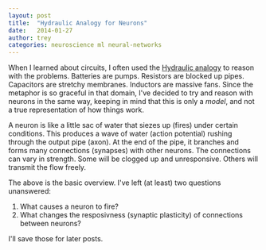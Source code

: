 ```yaml
---
layout: post
title:  "Hydraulic Analogy for Neurons"
date:   2014-01-27
author: trey
categories: neuroscience ml neural-networks
---
```


When I learned about circuits, I often used the [Hydraulic analogy][ha] to reason with the problems. Batteries are pumps. Resistors are blocked up pipes. Capacitors are stretchy membranes. Inductors are massive fans. Since the metaphor is so graceful in that domain, I've decided to try and reason with neurons in the same way, keeping in mind that this is only a *model*, and not a true representation of how things work.

A neuron is like a little sac of water that siezes up (fires) under certain conditions. This produces a wave of water (action potential) rushing through the output pipe (axon). At the end of the pipe, it branches and forms many connections (synapses) with other neurons. The connections can vary in strength. Some will be clogged up and unresponsive. Others will transmit the flow freely.

The above is the basic overview. I've left (at least) two questions unanswered:

1. What causes a neuron to fire?
2. What changes the resposivness (synaptic plasticity) of connections between neurons?

I'll save those for later posts.

[ha]: http://en.wikipedia.org/wiki/Hydraulic_analogy